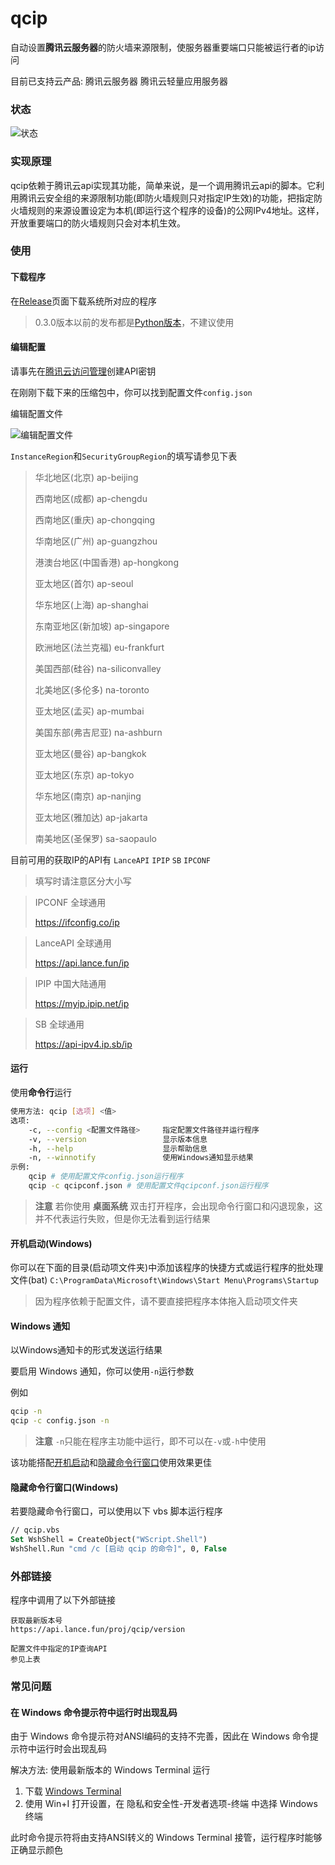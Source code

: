 # qcip

自动设置**腾讯云服务器**的防火墙来源限制，使服务器重要端口只能被运行者的ip访问

目前已支持云产品: 腾讯云服务器 腾讯云轻量应用服务器

### 状态

![状态](https://api.lance.fun/proj/qcip/status)

### 实现原理
qcip依赖于腾讯云api实现其功能，简单来说，是一个调用腾讯云api的脚本。它利用腾讯云安全组的来源限制功能(即防火墙规则只对指定IP生效)的功能，把指定防火墙规则的来源设置设定为本机(即运行这个程序的设备)的公网IPv4地址。这样，开放重要端口的防火墙规则只会对本机生效。

### 使用
#### 下载程序
在[Release](https://github.com/cnlancehu/qcip/releases "Release")页面下载系统所对应的程序

> 0.3.0版本以前的发布都是[Python版本](https://github.com/cnlancehu/qcip/tree/python)，不建议使用

#### 编辑配置
请事先在[腾讯云访问管理](https://console.cloud.tencent.com/cam/capi "腾讯云访问管理")创建API密钥

在刚刚下载下来的压缩包中，你可以找到配置文件`config.json`

编辑配置文件

![编辑配置文件](https://github.com/cnlancehu/qcip/assets/106385654/c5c16c7d-1a1f-4d74-81e3-80ad505849b9 "配置填写教程")

`InstanceRegion`和`SecurityGroupRegion`的填写请参见下表

> 华北地区(北京) ap-beijing
>
> 西南地区(成都) ap-chengdu
>
> 西南地区(重庆) ap-chongqing
>
> 华南地区(广州) ap-guangzhou
>
> 港澳台地区(中国香港) ap-hongkong
>
> 亚太地区(首尔) ap-seoul
>
> 华东地区(上海) ap-shanghai
>
> 东南亚地区(新加坡) ap-singapore
>
> 欧洲地区(法兰克福) eu-frankfurt
>
> 美国西部(硅谷) na-siliconvalley
>
> 北美地区(多伦多) na-toronto
>
> 亚太地区(孟买) ap-mumbai
>
> 美国东部(弗吉尼亚) na-ashburn
>
> 亚太地区(曼谷) ap-bangkok
>
> 亚太地区(东京) ap-tokyo
>
> 华东地区(南京) ap-nanjing
>
> 亚太地区(雅加达) ap-jakarta
>
> 南美地区(圣保罗) sa-saopaulo


目前可用的获取IP的API有 `LanceAPI` `IPIP` `SB` `IPCONF`

> 填写时请注意区分大小写

>IPCONF 全球通用
>
>https://ifconfig.co/ip

>LanceAPI 全球通用
>
>https://api.lance.fun/ip

>IPIP 中国大陆通用
>
>https://myip.ipip.net/ip

>SB 全球通用
>
>https://api-ipv4.ip.sb/ip

#### 运行
使用**命令行**运行

```bash
使用方法: qcip [选项] <值>
选项:
    -c, --config <配置文件路径>     指定配置文件路径并运行程序
    -v, --version                 显示版本信息
    -h, --help                    显示帮助信息
    -n, --winnotify               使用Windows通知显示结果
示例:
    qcip # 使用配置文件config.json运行程序
    qcip -c qcipconf.json # 使用配置文件qcipconf.json运行程序
```

> **注意** 若你使用 **桌面系统** 双击打开程序，会出现命令行窗口和闪退现象，这并不代表运行失败，但是你无法看到运行结果

#### 开机启动(Windows)

你可以在下面的目录(启动项文件夹)中添加该程序的快捷方式或运行程序的批处理文件(bat)
`C:\ProgramData\Microsoft\Windows\Start Menu\Programs\Startup`

> 因为程序依赖于配置文件，请不要直接把程序本体拖入启动项文件夹

#### Windows 通知
以Windows通知卡的形式发送运行结果

要启用 Windows 通知，你可以使用`-n`运行参数

例如
```bash
qcip -n
qcip -c config.json -n
```

> **注意** `-n`只能在程序主功能中运行，即不可以在`-v`或`-h`中使用

该功能搭配[开机启动](#开机启动windows)和[隐藏命令行窗口](#隐藏命令行窗口windows)使用效果更佳

#### 隐藏命令行窗口(Windows)

若要隐藏命令行窗口，可以使用以下 vbs 脚本运行程序

```vb
// qcip.vbs
Set WshShell = CreateObject("WScript.Shell")
WshShell.Run "cmd /c [启动 qcip 的命令]", 0, False
```

### 外部链接
程序中调用了以下外部链接
```
获取最新版本号
https://api.lance.fun/proj/qcip/version

配置文件中指定的IP查询API
参见上表
```

### 常见问题
#### 在 Windows 命令提示符中运行时出现乱码
由于 Windows 命令提示符对ANSI编码的支持不完善，因此在 Windows 命令提示符中运行时会出现乱码

解决方法: 使用最新版本的 Windows Terminal 运行

1. 下载 [Windows Terminal](https://apps.microsoft.com/store/detail/windows-terminal/9N0DX20HK701)
2. 使用 Win+I 打开设置，在 隐私和安全性-开发者选项-终端 中选择 Windows 终端

此时命令提示符将由支持ANSI转义的 Windows Terminal 接管，运行程序时能够正确显示颜色